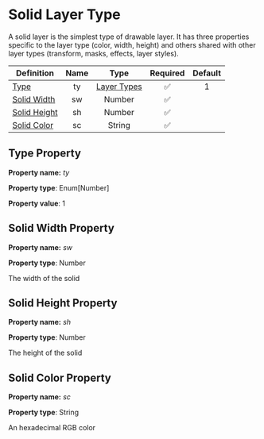 # Solid Layer Type

A solid layer is the simplest type of drawable layer. It has three properties
specific to the layer type (color, width, height) and others shared with other
layer types (transform, masks, effects, layer styles).

Definition | Name | Type | Required | Default
-- | :--: | :--: | :--: | :--:
[Type](#type-property) | ty | [Layer Types](../../properties/layer-types) | ✅ | 1
[Solid Width](#solid-width-property) | sw | Number | ✅
[Solid Height](#solid-height-property) | sh | Number | ✅
[Solid Color](#solid-color-property) | sc | String | ✅

## Type Property

**Property name:** *ty*

**Property type**: Enum[Number]

**Property value**: 1

## Solid Width Property

**Property name:** *sw*

**Property type**: Number

The width of the solid

## Solid Height Property

**Property name:** *sh*

**Property type**: Number

The height of the solid

## Solid Color Property

**Property name:** *sc*

**Property type**: String

An hexadecimal RGB color

